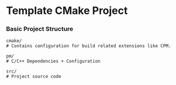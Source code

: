 # Template CMake Project

### Basic Project Structure

```
cmake/
# Contains configuration for build related extensions like CPM.

pm/
# C/C++ Dependencies + Configuration

src/
# Project source code    
```
